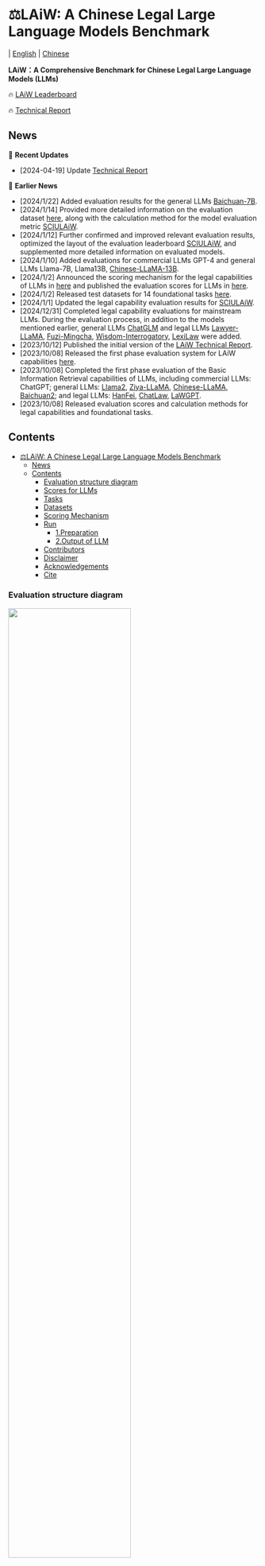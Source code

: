 # ⚖️LAiW: A Chinese Legal Large Language Models Benchmark

| [English](https://github.com/Dai-shen/LAiW/blob/main/README_en.md) | [Chinese](https://github.com/Dai-shen/LAiW/blob/main/README.md)

**LAiW：A Comprehensive Benchmark for Chinese Legal Large Language Models (LLMs)**

🔥 [LAiW Leaderboard](https://huggingface.co/spaces/daishen/SCULAiW)

🔥 [Technical Report](https://arxiv.org/abs/2310.05620)

## News

🔄 **Recent Updates**

- [2024-04-19] Update [Technical Report](https://arxiv.org/abs/2310.05620)

📅 **Earlier News**

- [2024/1/22] Added evaluation results for the general LLMs [Baichuan-7B](https://huggingface.co/baichuan-inc/Baichuan-7B).
- [2024/1/14] Provided more detailed information on the evaluation dataset [here](https://github.com/Dai-shen/LAiW/blob/main/data/README.md), along with the calculation method for the model evaluation metric [SCIULAiW](https://huggingface.co/spaces/daishen/SCULAiW).
- [2024/1/12] Further confirmed and improved relevant evaluation results, optimized the layout of the evaluation leaderboard [SCIULAiW](https://huggingface.co/spaces/daishen/SCULAiW), and supplemented more detailed information on evaluated models.
- [2024/1/10] Added evaluations for commercial LLMs GPT-4 and general LLMs Llama-7B, Llama13B, [Chinese-LLaMA-13B](https://github.com/ymcui/Chinese-LLaMA-Alpaca).
- [2024/1/2] Announced the scoring mechanism for the legal capabilities of LLMs in [here](#评分机制) and published the evaluation scores for LLMs in [here](#模型得分).
- [2024/1/2] Released test datasets for 14 foundational tasks [here](https://huggingface.co/daishen).
- [2024/1/1] Updated the legal capability evaluation results for [SCIULAiW](https://huggingface.co/spaces/daishen/SCULAiW).
- [2024/12/31] Completed legal capability evaluations for mainstream LLMs. During the evaluation process, in addition to the models mentioned earlier, general LLMs [ChatGLM](https://huggingface.co/THUDM/chatglm-6b) and legal LLMs [Lawyer-LLaMA](https://github.com/AndrewZhe/lawyer-llama/tree/main?tab=readme-ov-file), [Fuzi-Mingcha](https://huggingface.co/SDUIRLab/fuzi-mingcha-v1_0), [Wisdom-Interrogatory](https://github.com/zhihaiLLM/wisdomInterrogatory), [LexiLaw](https://github.com/CSHaitao/LexiLaw) were added.
- [2023/10/12] Published the initial version of the [LAiW Technical Report](https://arxiv.org/abs/2310.05620).
- [2023/10/08] Released the first phase evaluation system for LAiW capabilities [here](https://github.com/Dai-shen/LAiW).
- [2023/10/08] Completed the first phase evaluation of the Basic Information Retrieval capabilities of LLMs, including commercial LLMs: ChatGPT; general LLMs: [Llama2](https://huggingface.co/meta-llama/Llama-2-7b-chat-hf), [Ziya-LLaMA](https://huggingface.co/IDEA-CCNL/Ziya-LLaMA-13B-v1), [Chinese-LLaMA](https://github.com/ymcui/Chinese-LLaMA-Alpaca), [Baichuan2](https://huggingface.co/baichuan-inc/Baichuan2-13B-Chat); and legal LLMs: [HanFei](https://github.com/siat-nlp/HanFei), [ChatLaw](https://huggingface.co/JessyTsu1/ChatLaw-13B), [LaWGPT](https://github.com/pengxiao-song/LaWGPT).
- [2023/10/08] Released evaluation scores and calculation methods for legal capabilities and foundational tasks.

## Contents

- [⚖️LAiW: A Chinese Legal Large Language Models Benchmark](#️laiw-a-chinese-legal-large-language-models-benchmark)
  - [News](#news)
  - [Contents](#contents)
    - [Evaluation structure diagram](#evaluation-structure-diagram)
    - [Scores for LLMs](#scores-for-llms)
    - [Tasks](#tasks)
    - [Datasets](#datasets)
    - [Scoring Mechanism](#scoring-mechanism)
    - [Run](#run)
      - [1.Preparation](#1preparation)
      - [2.Output of LLM](#2output-of-llm)
    - [Contributors](#contributors)
    - [Disclaimer](#disclaimer)
    - [Acknowledgements](#acknowledgements)
    - [Cite](#cite)

### Evaluation structure diagram

<img src="https://github.com/Dai-shen/LAiW/blob/main/resources/task_framework_en.png"  width="70%" height="70%"></img>

### Scores for LLMs

According to the calculation method of the large models' [scoring mechanism](#评分机制), we have evaluated 7 mainstream legal large models and 6 general large models at this stage. The model scores are as follows:

| Model | Size | Model Domain | Total Score | BIR | LFI | CLA | Base Model |
| :---: | :---: | :---: | :---: | :---: | :---: | :---: | :---: |
| GPT-4 | - | General | 69.63 | 80.92 | 69.27 | 58.69 | - |
| ChatGPT | - | General | 64.09 | 75.99 | 58.32 | 57.96 | - |
| [Baichuan2-Chat](https://huggingface.co/baichuan-inc/Baichuan2-13B-Chat) | 13B | General | 48.04 | 53.67 | 32.03 | 58.40 | - |
| [ChatGLM](https://huggingface.co/THUDM/chatglm-6b) | 6B | General | 47.01 | 51.51 | 37.08 | 52.44 | - |
| [Ziya-LLaMA](https://huggingface.co/IDEA-CCNL/Ziya-LLaMA-13B-v1) | 13B | General | 45.79 | 61.47 | 29.44 | 46.45 | Llama-13B |
| [Fuzi-Mingcha](https://huggingface.co/SDUIRLab/fuzi-mingcha-v1_0) | 6B | Legal | 40.62 | 39.68 | 27.46 | 54.71 | [ChatGLM-6B](https://huggingface.co/THUDM/chatglm-6b) |
| [HanFei](https://github.com/siat-nlp/HanFei) | 7B | Legal | 35.69 | 37.42 | 16.33 | 53.31 | - |
| [LexiLaw](https://github.com/CSHaitao/LexiLaw) | 6B | Legal | 31.31 | 41.32 | 8.88 | 43.73 | [ChatGLM-6B](https://huggingface.co/THUDM/chatglm-6b) |
| [ChatLaw](https://huggingface.co/JessyTsu1/ChatLaw-13B) | 13B | Legal | 25.77 | 58.02 | 12.54 | 6.74 | [Ziya-LLaMA-13B](https://huggingface.co/IDEA-CCNL/Ziya-LLaMA-13B-v1) |
| [Llama2-Chat](https://huggingface.co/meta-llama/Llama-2-7b-chat-hf) | 7B | General | 27.76 | 31.86 | 12.77 | 38.64 | - |
| [Lawyer-LLaMA](https://github.com/AndrewZhe/lawyer-llama/tree/main?tab=readme-ov-file) | 13B | Legal | 29.25 | 30.85 | 6.39 | 50.50 | [Chinese-LLaMA-13B](https://github.com/ymcui/Chinese-LLaMA-Alpaca) |
| [Chinese-LLaMA](https://github.com/ymcui/Chinese-LLaMA-Alpaca) | 13B | General | 24.99 | 21.02 | 19.16 | 34.80 | Llama-13B |
| [Chinese-LLaMA](https://github.com/ymcui/Chinese-LLaMA-Alpaca) | 7B | General | 24.91 | 22.32 | 18.25 | 34.16 | Llama-7B |
| [Baichuan](https://github.com/baichuan-inc/Baichuan-7B) | 7B | General | 22.51 | 21.20 | 15.46 | 30.86 | - |
| [LaWGPT](https://github.com/pengxiao-song/LaWGPT) | 7B | Legal | 22.69 | 15.47 | 14.27 | 38.32 | [Chinese-LLaMA-7B](https://github.com/ymcui/Chinese-LLaMA-Alpaca) |
| Llama | 13B | General | 21.00 | 18.51 | 15.08 | 29.40 | - |
| [Wisdom-Interrogatory](https://github.com/zhihaiLLM/wisdomInterrogatory) | 7B | Legal | 18.83 | 12.66 | 10.45 | 33.37 | [Baichuan-7B](https://huggingface.co/baichuan-inc/Baichuan-7B) |
| Llama | 7B | General | 16.35 | 11.12 | 15.40 | 22.54 | - |

The overall scores and scores for each level of legal capability of LLMs are ranked as follows:

![Overall Histogram](https://github.com/Dai-shen/LAiW/blob/main/resources/Overall-histogram.png)
![BIR Histogram](https://github.com/Dai-shen/LAiW/blob/main/resources/BIR-histogram.png)
![LFI Histogram](https://github.com/Dai-shen/LAiW/blob/main/resources/LFI-histogram.png)
![CLA Histogram](https://github.com/Dai-shen/LAiW/blob/main/resources/CLA-histogram.png)


### Tasks

With the joint efforts of **legal experts** and **artificial intelligence experts**, we categorize the Legal Capabilities of LLMs into three levels, ranging from easy to difficult: Basic Information Retrieval (BIR), Legal Foundation Inference (**LFI**), and Cplex Legal Application (**CLA**), totaling 14 foundational tasks. The diagram above shows the structure of these three capability levels.

- Basic Information Retrieval. The capability of LLMs aims to address some fundamental tasks in the field of law that can be directly transferred from NLP, as well as some simple yet crucial pre-tasks in the legal domain. It includes 5 foundational tasks: Legal Article Recommendation (AR), Element Recognition (ER), Named Entity Recognition (NER), Judicial Summarization (JS), and Case Recognition (CR).
- Legal Foundation Inference. This capability aims to test some basic legal applications for LLMs. It includes 6 foundational tasks: Controversial Focus Mining (CFM), Similar Case Matching (SCM), Charge Prediction (CP), Prisom Term Prediction (PTP), Civil Trial Prediction (CTP), and Legal Question Answering (LQA).
- Legal Foundation Inference. We consider the challenging tasks that LLMs may face, such as complex reasoning in the legal field and aligning with real legal logic. Here, we focus on three tasks: Judicial Reasoning Generation (JRG), Case Understanding (CU), and Legal Consultation (LC).
  
Below is a brief description to each evaluation task.

<table>

  <tr>
  <td>Capability</td>
  <td>Task</td>
  <td>Description</td>
  </tr>

  <tr>
    <td rowspan="5">BIR</td>
    <td>Legal Article Recommendation</td>
    <td>It aims to provide relevant articles based on the description of the case.</td>
  </tr>
  <tr>
    <td>Element Recognition</td>
    <td>It analyzes and assesses each sentence to identify the pivotal elements of the case.</td>
  </tr>
  <tr>
    <td>Named Entity Recognition</td>
    <td>It aims to extract nouns and phrases with legal characteristics from various legal documents.</td>
  </tr>
  <tr>
    <td>Judicial Summarization</td>
    <td>It aims to condense, summarize, and synthesize the content of legal documents.</td>
  </tr>
  <tr>
    <td>Case Recognition</td>
    <td>It aims to determine, based on the relevant description of the case, whether it pertains to a criminal or civil matter.</td>
  </tr>

  <tr>
    <td rowspan="5">LFI</td>
    <td>Controversial Focus Mining</td>
    <td>It aims to extract the logical and interactive arguments between the defense and prosecution in legal documents, which will be analyzed as a key component for the tasks that relate to the case result.</td>
  </tr>
  <tr>
    <td>Similar Case Matching</td>
    <td>It aims to find cases that bear the closest resemblance, which is a core aspect of various legal systems worldwide, as they require consistent judgments for similar cases to ensure the fairness of the law.</td>
  </tr>
  <tr>
    <td>Criminal Judgment Prediction</td>
    <td>It involves predicting the guilt or innocence of the defendant, along with the potential sentencing, based on the results of basic legal NLP, including the facts of the case, the evidence presented, and the applicable law articles. Therefore, it is divided into two types of tasks: Charge Prediction and Prisom Term Prediction.</td>
  </tr>
  <tr>
    <td>Civil Trial Prediction</td>
    <td>It involves using factual descriptions to predict the judgment of the defendant in response to the plaintiff’s claim, which we should consider the Controversial Focus.</td>
  </tr>
  <tr>
    <td>Legal Question Answering</td>
    <td>It utilizes the model’s legal knowledge to address the national judicial examination, which encompasses various specific legal types.</td>
  </tr>

  <tr>
    <td rowspan="3">CLA</td>
    <td>Judicial Reasoning Generation</td>
    <td>It aims to generate relevant legal reasoning texts based on the factual description of the case. It is a complex reasoning task, because the court requires further elaboration on the reasoning behind the judgment based on the determination of the facts of the case. This task also involves aligning with the logical structure of syllogism in law</td>
  </tr>
  <tr>
    <td>Case Understanding</td>
    <td>It is expected to provide reasonable and compliant answers based on the questions posed regarding the case-related descriptions in the judicial documents, which is also a complex reasoning task.</td>
  </tr>
  <tr>
    <td>Legal Consultation</td>
    <td>It covers a wide range of legal areas and aims to provide accurate, clear, and reliable answers based on the legal questions provided by the different users. Therefore, it usually requires the sum of the aforementioned capabilities to provide professional and reliable analysis.</td>
  </tr>

</table>

### Datasets

We have reorganized and constructed the evaluation datasets for the aforementioned tasks based on existing publicly available Chinese legal datasets. These datasets are collectively referred to as the **Legal Evaluation Dataset (LED)**. Subsequently, we will merge them with corresponding instruction fine-tuning datasets for LLMs and publish the unified Legal Instruction Tuning Dataset [Legal Instruction Tuning Dataset (LIT)](https://huggingface.co/datasets/daishen/LIT). Currently, we only present the evaluation datasets for each foundational task. For more detailed information about the datasets, please refer to [here](https://github.com/Dai-shen/LAiW/blob/main/data/README.md).

<table>

  <tr>
    <td>Level</td>
    <td>Task</td>
    <td>Main Dataset</td>
    <td>Evaluation Dataset</td>
    <td>Data Size</td>
    <td>Category</td>
  </tr>

  <tr>
    <td rowspan="5">BIR</td>
    <td>Legal Article Recommendation</td>
    <td>CAIL-2018</td>
    <td><a href="https://huggingface.co/datasets/daishen/legal-ar">legal_ar</a></td>
    <td>1,000</td>
    <td>Classification</td>
  </tr>
  <tr>
    <td>Element Recognition</td>
    <td>CAIL-2019</td>
    <td><a href="https://huggingface.co/datasets/daishen/legal-er">legal_er</a></td>
    <td>1,000</td>
    <td>Classification</td>
  </tr>
  <tr>
    <td>Named Entity Recognition</td>
    <td>CAIL-2021</td>
    <td><a href="https://huggingface.co/datasets/daishen/legal-ner">legal_ner</a></td>
    <td>1040</td>
    <td>named entity recognition</td>
  </tr>
  <tr>
    <td>Judicial Summarization</td>
    <td>CAIL-2020</td>
    <td><a href="https://huggingface.co/datasets/daishen/legal-js">legal_js</a></td>
    <td>364</td>
    <td>Text Generation</td>
  </tr>
  <tr>
    <td>Case Recognition</td>
    <td>CJRC</td>
    <td><a href="https://huggingface.co/datasets/daishen/legal-cr">legal_cr</a></td>
    <td>2,000</td>
    <td>Classification</td>
  </tr>
  <tr>
    <td rowspan="6">LFI</td>
    <td>Controversial Focus Mining</td>
    <td>LAIC-2021</td>
    <td><a href="https://huggingface.co/datasets/daishen/legal-cfm">legal_cfm</a></td>
    <td>306</td>
    <td>Classification</td>
  </tr>
  <tr>
    <td>Similar Case Matching</td>
    <td>CAIL-2019</td>
    <td><a href="https://huggingface.co/datasets/daishen/legal-scm">legal_scm</a></td>
    <td>260</td>
    <td>Classification</td>
  </tr>
  <tr>
    <td>Charge Prediction</td>
    <td>Criminal-S</td>
    <td><a href="https://huggingface.co/datasets/daishen/legal-cp">legal_cp</a></td>
    <td>827</td>
    <td>Classification</td>
  </tr>
  <tr>
  <td>Prisom Term Prediction</td>
    <td>MLMN</td>
    <td><a href="https://huggingface.co/datasets/daishen/legal-ptp">legal_ptp</a></td>
    <td>349</td>
    <td>Classification</td>
  </tr>
  <tr>
    <td>Civil Trial Prediction</td>
    <td>MSJudeg</td>
    <td><a href="https://huggingface.co/datasets/daishen/legal-ctp">legal_ctp</a></td>
    <td>800</td>
    <td>Classification</td>
  </tr>
  <tr>
    <td>Legal Question Answering</td>
    <td>JEC-QA</td>
    <td><a href="https://huggingface.co/datasets/daishen/legal-lqa">legal_lqa</a></td>
    <td>855</td>
    <td>Classification</td>
  </tr>

  <tr>
    <td rowspan="3">CLA</td>
    <td>Judicial Reasoning Generation</td>
    <td>AC-NLG</td>
    <td><a href="https://huggingface.co/datasets/daishen/legal-jrg">legal_jrg</a></td>
    <td>834</td>
    <td>Text Generation</td>
  </tr>
  <tr>
    <td>Case Understanding</td>
    <td>CJRC</td>
    <td><a href="https://huggingface.co/datasets/daishen/legal-cu">legal_cu</a></td>
    <td>1,054</td>
    <td>Text Generation</td>
  </tr>
  <tr>
    <td>Legal Consultation</td>
    <td>CrimeKgAssitant</td>
    <td><a href="https://huggingface.co/datasets/daishen/legal-lc">legal_lc</a></td>
    <td>916</td>
    <td>Text Generation</td>
  </tr>

</table>

### Scoring Mechanism

⭐️ socres for each task
<div align="center">

$$
S_{(Task)} = \begin{cases}
    F1 * 100, & \text{If }\quad Task\quad\in\quad Classification \\
    \frac{1}{3}*(R1 + R2 + RL) * 100, & \text{If }\quad Task \quad\in\quad Text\quad Generation \\
    Acc * 100, & \text{If }\quad Task\quad\in\quad NER
\end{cases}
$$

</div>

Currently, our evaluation benchmarks mainly consist of three types of tasks: classification tasks, text generation tasks and named entity recognition. For classification tasks, we use the F1 score. For text generation tasks, we use the average of Rouge1, Rouge2, and RougeL scores. Specifically, for legal Named Entity Recognition tasks, we use the extraction accuracy of legal entities as their score.

🌟 Scores for each LLM

For individual LLM, we first calculate the average score of tasks at each level as its legal capability score for that level. Then, we take the average of these three legal capability scores as the final evaluation score for the LLM. Model evaluation scores can be found [here](#模型得分).

### Run

We will continue to evaluate the performance of existing LLMs on these tasks according to the structure diagram of the 14 foundational tasks. For details, please refer to the [leaderboard](https://huggingface.co/spaces/daishen/SCULAiW).


#### 1.Preparation

```bash
git clone git clone https://github.com/Dai-shen/LAiW.git --recursive
cd LAiW
pip install -r requirements.txt
cd LAiW/src/financial-evaluation
pip install -e .[multilingual]
```

#### 2.Output of LLM

We select the model and legal tasks to be evaluated. By running the following code, we can obtain the model's output.

```bash
export CUDA_VISIBLE_DEVICES="1,2"
python eval.py \
    --model "hf-causal-experimental" \
    --model_args "use_accelerate=True,pretrained=$pretrained_model,tokenizer=$pretrained_model,use_fast=False,trust_remote_code=True" \
    --tasks "legal_ar,legal_er,legal_js" \
    --no_cache \
    --num_fewshot 0 \
    --write_out \
    --output_base_path ""
```

Parameter Description

- `model`: Model interface type, optional parameters can be found in `src/financial-evaluation/lm_eval/models/__init__.py`
- `tasks`: Predefined task names, you can define your own tasks in `src/tasks/_init_.py` and `src/tasks/legal.py`
- `pretrained_model`: Path to the large model (Hugging Face space or local model path)
- `output_base_path`: Model saving path

### Contributors

- Sichuan University: Yongfu Dai, Duanyu Feng, Haochen Jia, Yifang Zhang and Hao Wang
- Wuhan University: Qianqian Xie, Weiguang Han and [Jimin Huang](https://jimin.chancefocus.com/)
- Southwest Petroleum University: Wei Tian

### Disclaimer

This project is provided for academic and educational purposes only. We do not take responsibility for any issues, risks, or adverse consequences that may arise from the use of this project.

### Acknowledgements

This project is built upon the following open-source projects, and we are really thankful for them:

- [**LLMindCraft**](https://github.com/XplainMind/LLMindCraft)
- [**Awesome Chinese Legal Resources**](https://github.com/pengxiao-song/awesome-chinese-legal-resources)

### Cite

If this project has been helpful to your research, please consider citing our project.

```
@article{dai2023laiw,
  title={LAiW: A Chinese legal large language models benchmark (a technical report)},
  author={Dai, Yongfu and Feng, Duanyu and Huang, Jimin and Jia, Haochen and Xie, Qianqian and Zhang, Yifang and Han, Weiguang and Tian, Wei and Wang, Hao},
  journal={arXiv preprint arXiv:2310.05620},
  year={2023}
}
```

